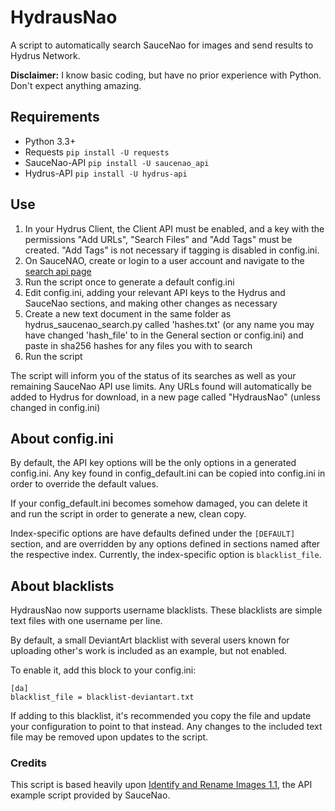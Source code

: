 # HydrausNao
A script to automatically search SauceNao for images and send results to Hydrus Network.

**Disclaimer:** I know basic coding, but have no prior experience with Python. Don't expect anything amazing.

## Requirements
* Python 3.3+
* Requests `pip install -U requests`
* SauceNao-API `pip install -U saucenao_api`
* Hydrus-API `pip install -U hydrus-api`

## Use
1. In your Hydrus Client, the Client API must be enabled, and a key with the permissions "Add URLs", "Search Files" and "Add Tags" must be created. "Add Tags" is not necessary if tagging is disabled in config.ini.
2. On SauceNAO, create or login to a user account and navigate to the [search api page](https://saucenao.com/user.php?page=search-api)
3. Run the script once to generate a default config.ini
4. Edit config.ini, adding  your relevant API keys to the Hydrus and SauceNao sections, and making other changes as necessary
5. Create a new text document in the same folder as hydrus_saucenao_search.py called 'hashes.txt' (or any name you may have changed 'hash_file' to in the General section or config.ini) and paste in sha256 hashes for any files you with to search
6. Run the script

The script will inform you of the status of its searches as well as your remaining SauceNao API use limits. Any URLs found will automatically be added to Hydrus for download, in a new page called "HydrausNao" (unless changed in config.ini)

## About config.ini
By default, the API key options will be the only options in a generated config.ini. Any key found in config_default.ini can be copied into config.ini in order to override the default values.

If your config_default.ini becomes somehow damaged, you can delete it and run the script in order to generate a new, clean copy.

Index-specific options are have defaults defined under the `[DEFAULT]` section, and are overridden by any options defined in sections named after the respective index. Currently, the index-specific option is `blacklist_file`.

## About blacklists
HydrausNao now supports username blacklists. These blacklists are simple text files with one username per line.

By default, a small DeviantArt blacklist with several users known for uploading other's work is included as an example, but not enabled.

To enable it, add this block to your config.ini:
```
[da]
blacklist_file = blacklist-deviantart.txt
```
If adding to this blacklist, it's recommended you copy the file and update your configuration to point to that instead. Any changes to the included text file may be removed upon updates to the script.

### Credits

This script is based heavily upon [Identify and Rename Images 1.1](https://saucenao.com/tools/examples/api/identify_images_v1.1.py), the API example script provided by SauceNao.